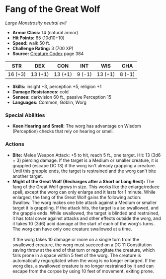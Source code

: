 # Fang of the Great Wolf

*Large* *Monstrosity* *neutral evil*

- **Armor Class:** 14 (natural armor)
- **Hit Points:** 65 (10d10+10)
- **Speed:** walk 50 ft.
- **Challenge Rating:** 3 (700 XP)
- **Source:** [Creature Codex](https://koboldpress.com/kpstore/product/creature-codex-for-5th-edition-dnd) page 384

| STR | DEX | CON | INT | WIS | CHA |
| --- | --- | --- | --- | --- | --- |
| 16 (+3) | 13 (+1) | 13 (+1) | 9 (-1) | 13 (+1) | 8 (-1) |

- **Skills:** insight +3, perception +5, religion +1
- **Damage Resistances:** cold
- **Senses:** darkvision 60 ft., passive Perception 15
- **Languages:** Common, Goblin, Worg
### Special Abilities
- **Keen Hearing and Smell:** The worg has advantage on Wisdom (Perception) checks that rely on hearing or smell.
### Actions
- **Bite:** Melee Weapon Attack: +5 to hit, reach 5 ft., one target. Hit: 13 (3d6 + 3) piercing damage. If the target is a Medium or smaller creature, it is grappled (escape DC 13) if the worg isn't already grapping a creature. Until this grapple ends, the target is restrained and the worg can't bite another target.
- **Might of the Great Wolf (Recharges after a Short or Long Rest):** The fang of the Great Wolf grows in size. This works like the enlarge/reduce spell, except the worg can only enlarge and it lasts for 1 minute. While enlarged, the fang of the Great Wolf gains the following action:<br>Swallow. The worg makes one bite attack against a Medium or smaller target it is grappling. If the attack hits, the target is also swallowed, and the grapple ends. While swallowed, the target is blinded and restrained, it has total cover against attacks and other effects outside the worg, and it takes 10 (3d6) acid damage at the start of each of the worg's turns. The worg can have only one creature swallowed at a time. <br><br>If the worg takes 10 damage or more on a single turn from the swallowed creature, the worg must succeed on a DC 11 Constitution saving throw at the end of that turn or regurgitate the creature, which falls prone in a space within 5 feet of the worg. The creature is automatically regurgitated when the worg is no longer enlarged. If the worg dies, a swallowed creature is no longer restrained by it and can escape from the corpse by using 10 feet of movement, exiting prone.


